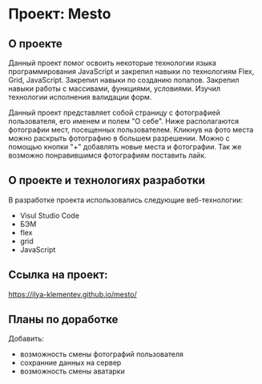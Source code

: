 # Проект: Mesto

## О проекте
Данный проект помог освоить некоторые технологии языка программирования JavaScript и закрепил навыки по 
технологиям Flex, Grid, JavaScript. Закрепил навыки по созданию попапов. Закрепил навыки работы с массивами, функциями, условиями.
Изучил технологии исполнения валидации форм. 

Данный проект представляет собой страницу с фотографией пользователя, его именем и полем "О себе".
Ниже располагаются фотографии мест, посещенных пользователем. Кликнув на фото места можно раскрыть фотографию 
в большем разрешении. Можно с помощью кнопки "+" добавлять новые места и фотографии. Так же возможно понравившимся 
фотографиям поставить лайк.

## О проекте и технологиях разработки

В разработке проекта использовались следующие веб-технологии:

- Visul Studio Code
- БЭМ
- flex
- grid
- JavaScript

## Ссылка на проект:
https://ilya-klementev.github.io/mesto/


## Планы по доработке

Добавить:
- возможность смены фотографий пользователя
- сохранние данных на сервер
- возможность смены аватарки 